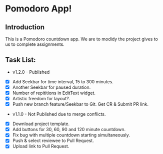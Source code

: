 # Pomodoro App!

## Introduction
This is a Pomodoro countdown app. We are to modidy the project gives to us to complete assignments.

## Task List:
- v1.2.0 - Published
- [x] Add Seekbar for time interval, 15 to 300 minutes.
- [x] Another Seekbar for paused duration.
- [x] Number of repititions in EditText widget.
- [x] Artistic freedom for layout?.
- [x] Push new branch feature/Seekbar to Git. Get CR & Submit PR link.

- v1.1.0 - Not Published due to merge conflicts.
- [x] Download project template.
- [x] Add buttons for 30, 60, 90 and 120 minute countdown.
- [x] Fix bug with multiple countdown starting simultaneously.
- [x] Push & select reviewee to Pull Request.
- [x] Upload link to Pull Request.
